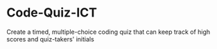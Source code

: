 # Code-Quiz-ICT
Create a timed, multiple-choice coding quiz that can keep track of high scores and quiz-takers' initials
